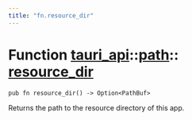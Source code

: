 ```yaml
---
title: "fn.resource_dir"
---
```


# Function [tauri_api](/docs/api/rust/tauri_api/../index.html)::​[path](/docs/api/rust/tauri_api/index.html)::​[resource_dir](/docs/api/rust/tauri_api/)

    pub fn resource_dir() -> Option<PathBuf>

Returns the path to the resource directory of this app.
